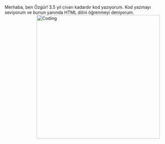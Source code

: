 Merhaba, ben Özgür!
3.5 yıl civarı kadardır kod yazıyorum. Kod yazmayı seviyorum ve bunun yanında HTML dilini öğrenmeyi deniyorum.
  <img align="right" alt="Coding" width="400" src="https://giphy.com/gifs/U3sBL0nGi3ThS4LqNG">
